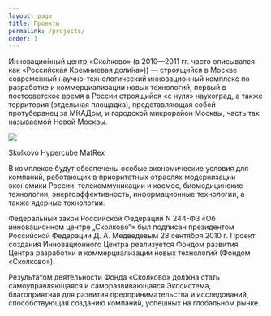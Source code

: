 ```yaml
---
layout: page
title: Проекты
permalink: /projects/
order: 1
---
```


Инновацио́нный центр «Ско́лково» (в 2010—2011 гг. часто описывался как «Российская Кремниевая доли́на»)) — строящийся в Москве современный научно-технологический инновационный комплекс по разработке и коммерциализации новых технологий, первый в постсоветское время в России строящийся «с нуля» наукоград, а также территория (отдельная площадка), представляющая собой протуберанец за МКАДом, и городской микрорайон Москвы, часть так называемой Новой Москвы.

<div class="captioned-image">
	<img src="{{ "/images/Skolkovo_Hypercube_MatRex.jpg" | prepend: site.baseurl }}" data-action="zoom">
	<p>Skolkovo Hypercube MatRex</p>
</div>

В комплексе будут обеспечены особые экономические условия для компаний, работающих в приоритетных отраслях модернизации экономики России: телекоммуникации и космос, биомедицинские технологии, энергоэффективность, информационные технологии, а также ядерные технологии.

Федеральный закон Российской Федерации N 244-ФЗ «Об инновационном центре „Сколково“» был подписан президентом Российской Федерации Д. А. Медведевым 28 сентября 2010 г.
Проект создания Инновационного Центра реализуется Фондом развития Центра разработки и коммерциализации новых технологий (Фондом «Сколково»).

Результатом деятельности Фонда «Сколково» должна стать самоуправляющаяся и саморазвивающаяся Экосистема, благоприятная для развития предпринимательства и исследований, способствующая созданию компаний, успешных на глобальном рынке.

<script type='text/javascript' src="{{ "/js/jquery-2.1.4.min.js" | prepend: site.baseurl }}"></script>

<script type="text/javascript" src="{{ "/js/velocity.min.js" | prepend: site.baseurl }}"></script>

<script type="text/javascript" src="{{ "/js/enhance.js" | prepend: site.baseurl }}"></script>